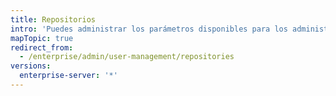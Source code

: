 ```yaml
---
title: Repositorios
intro: 'Puedes administrar los parámetros disponibles para los administradores de repositorios en tu aparato {{ site.data.variables.product.prodname_ghe_server }}.'
mapTopic: true
redirect_from:
  - /enterprise/admin/user-management/repositories
versions:
  enterprise-server: '*'
---
```


